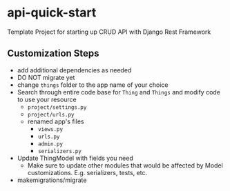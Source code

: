 # api-quick-start

Template Project for starting up CRUD API with Django Rest Framework

## Customization Steps

- add additional dependencies as needed
- DO NOT migrate yet
- change `things` folder to the app name of your choice
- Search through entire code base for `Thing` and `Things` and modify code to use your resource
  - `project/settings.py`
  - `project/urls.py`
  - renamed app's files
    - `views.py`
    - `urls.py`
    - `admin.py`
    - `serializers.py`
- Update ThingModel with fields you need
  - Make sure to update other modules that would be affected by Model customizations. E.g. serializers, tests, etc.
- makemigrations/migrate
